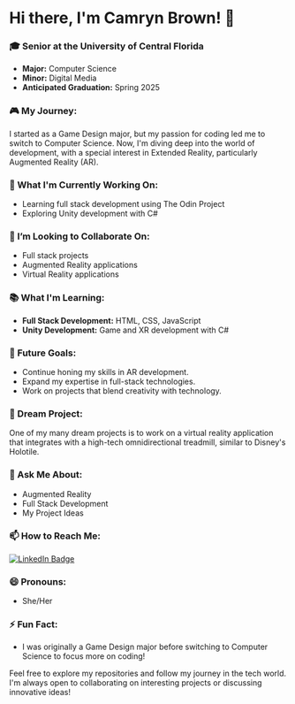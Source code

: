 # Hi there, I'm Camryn Brown! 👋

### 🎓 Senior at the University of Central Florida
- **Major:** Computer Science
- **Minor:** Digital Media
- **Anticipated Graduation:** Spring 2025

### 🎮 My Journey:
I started as a Game Design major, but my passion for coding led me to switch to Computer Science. Now, I'm diving deep into the world of development, with a special interest in Extended Reality, particularly Augmented Reality (AR).

### 🔭 What I'm Currently Working On:
- Learning full stack development using The Odin Project
- Exploring Unity development with C#

### 👯 I’m Looking to Collaborate On:
- Full stack projects
- Augmented Reality applications
- Virtual Reality applications

### 📚 What I'm Learning:
- **Full Stack Development:** HTML, CSS, JavaScript
- **Unity Development:** Game and XR development with C#

### 🚀 Future Goals:
- Continue honing my skills in AR development.
- Expand my expertise in full-stack technologies.
- Work on projects that blend creativity with technology.

### 🌟 Dream Project:
One of my many dream projects is to work on a virtual reality application that integrates with a high-tech omnidirectional treadmill, similar to Disney's Holotile.

### 💬 Ask Me About:
- Augmented Reality
- Full Stack Development
- My Project Ideas

### 📫 How to Reach Me:
[![LinkedIn Badge](https://img.shields.io/badge/LinkedIn-Connect-blue?logo=linkedin&logoColor=white)](https://www.linkedin.com/in/camrynabrown/)

### 😄 Pronouns:
- She/Her

### ⚡ Fun Fact:
- I was originally a Game Design major before switching to Computer Science to focus more on coding!

Feel free to explore my repositories and follow my journey in the tech world. I'm always open to collaborating on interesting projects or discussing innovative ideas!

